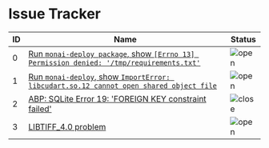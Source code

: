 # Issue Tracker
|ID|Name|Status|
|-|-|-|
|0|[Run `monai-deploy package`, show `[Errno 13] Permission denied: '/tmp/requirements.txt'`][0]|![open]
|1|[Run `monai-deploy`, show `ImportError: libcudart.so.12 cannot open shared object file`][1]|![open]
|2|[ABP: SQLite Error 19: 'FOREIGN KEY constraint failed'][2]|![close]
|3|[LIBTIFF_4.0 problem][3]|![open]|

[0]: issue-00000.md
[1]: issue-00001.md
[2]: issue-00002.md
[3]: issue-00003.md

[open]: https://img.shields.io/badge/open-red
[close]: https://img.shields.io/badge/close-green